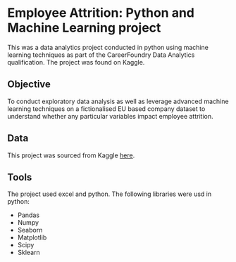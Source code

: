 # Employee Attrition: Python and Machine Learning project

This was a data analytics project conducted in python using machine learning techniques as part of the CareerFoundry Data Analytics qualification. The project was found on Kaggle. 

## Objective

To conduct exploratory data analysis as well as leverage advanced machine learning techniques on a fictionalised EU based company dataset to understand whether any particular variables impact employee attrition. 

## Data
This project was sourced from Kaggle [here](https://www.kaggle.com/datasets/HRAnalyticRepository/employee-attrition-data).

## Tools
The project used excel and python. The following libraries were usd in python:
- Pandas
- Numpy
- Seaborn
- Matplotlib
- Scipy
- Sklearn 
